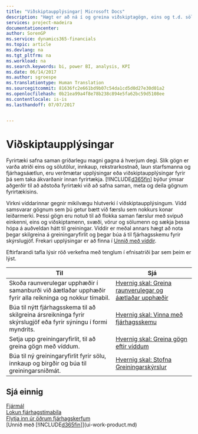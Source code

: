 ```yaml
---
title: "Viðskiptaupplýsingar| Microsoft Docs"
description: "Hægt er að ná í og greina viðskiptagögn, eins og t.d. sölutölur, innkaup, rekstrarkostnað, laun starfsmanna og fjárhagsáætlanir, sem geta verið verðmætar viðskiptaupplýsingar eða hjálpað til við ákvarðanatöku."
services: project-madeira
documentationcenter: 
author: SorenGP
ms.service: dynamics365-financials
ms.topic: article
ms.devlang: na
ms.tgt_pltfrm: na
ms.workload: na
ms.search.keywords: bi, power BI, analysis, KPI
ms.date: 06/14/2017
ms.author: sgroespe
ms.translationtype: Human Translation
ms.sourcegitcommit: 81636fc2e661bd9b07c54da1cd5d0d27e30d01a2
ms.openlocfilehash: 0b21ea99a4f8e78b238c894e5fa62bc59d5108ee
ms.contentlocale: is-is
ms.lasthandoff: 07/07/2017


---
```

# <a name="business-intelligence"></a>Viðskiptaupplýsingar
Fyrirtæki safna saman gríðarlegu magni gagna á hverjum degi. Slík gögn er varða atriði eins og sölutölur, innkaup, rekstrarkostnað, laun starfsmanna og fjárhagsáætlun, eru verðmætar upplýsingar eða viðskiptaupplýsingar fyrir þá sem taka ákvarðanir innan fyrirtækja. [!INCLUDE[d365fin](includes/d365fin_md.md)] býður ýmsar aðgerðir til að aðstoða fyrirtæki við að safna saman, meta og deila gögnum fyrirtækisins.

Virkni víddarinnar gegnir mikilvægu hlutverki í viðskiptaupplýsingum. Vídd samsvarar gögnum sem þú getur bætt við færslu sem nokkurs konar leiðarmerki. Þessi gögn eru notuð til að flokka saman færslur með svipuð einkenni, eins og viðskiptamenn, svæði, vörur og sölumenn og sækja þessa hópa á auðveldan hátt til greiningar. Víddir er meðal annars hægt að nota þegar skilgreina á greiningaryfirlit og þegar búa á til fjárhagsskemu fyrir skýrslugjöf. Frekari upplýsingar er að finna í [Unnið með víddir](finance-dimensions.md).

Eftirfarandi tafla lýsir röð verkefna með tenglum í efnisatriði þar sem þeim er lýst.  

| Til | Sjá |
| --- | --- |
|Skoða raunverulegar upphæðir í samanburði við áætlaðar upphæðir fyrir alla reikninga og nokkur tímabil.|[Hvernig skal: Greina raunverulegar og áætlaðar upphæðir](bi-how-analyze-actual-versus-budget.md)|
|Búa til nýtt fjárhagsskema til að skilgreina ársreikninga fyrir skýrslugjöf eða fyrir sýningu í formi myndrits.|[Hvernig skal: Vinna með fjárhagsskemu](bi-how-work-account-schedule.md)|
|Setja upp greiningaryfirlit, til að greina gögn með víddum.|[Hvernig skal: Greina gögn eftir víddum](bi-how-analyze-data-dimension.md)|
|Búa til ný greiningaryfirlit fyrir sölu, innkaup og birgðir og búa til greiningarsniðmát.|[Hvernig skal: Stofna Greiningarskýrslur](bi-how-create-analysis-views-reports.md)|

## <a name="see-also"></a>Sjá einnig
[Fjármál](finance.md)    
[Lokun fjárhagstímabila](year-close-years-periods.md)  
[Flytja inn úr öðrum fjárhagskerfum](upload-data.md)  
[Unnið með [!INCLUDE[d365fin](includes/d365fin_md.md)]](ui-work-product.md)

